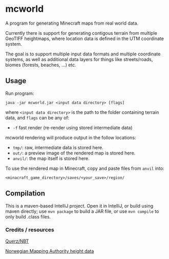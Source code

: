 # mcworld

A program for generating Minecraft maps from real world data.

Currently there is support for generating contigous terrain from multiple GeoTIFF heightmaps, 
where location data is defined in the UTM coordinate system.

The goal is to support multiple input data formats and multiple coordinate systems, as well as
additional data layers for things like streets/roads, biomes (forests, beaches, ...) etc.

## Usage

Run program:

```
java -jar mcworld.jar <input data directory> [flags]
```

where `<input data directory>` is the path to the folder containing terrain data,
and `flags` can be any of:

- `-f` fast render (re-render using stored intermediate data)

mcworld rendering will produce output in the follow locations:

- `tmp/`: raw, intermediate data is stored here.
- `out/`: a preview image of the rendered map is stored here.
- `anvil/`: the map itself is stored here. 

To use the rendered map in Minecraft, copy and paste files from `anvil` into:
```
<minacraft_game_directory>/saves/<your_save>/region/
```

## Compilation

This is a maven-based IntelliJ project. Open it in IntelliJ, or build using maven directly; use `mvn package` 
to build a JAR file, or use `mvn compile` to only build .class files.

### Credits / resources

[Querz/NBT](https://github.com/Querz/NBT)

[Norwegian Mapping Authority height data](https://www.hoydedata.no)
